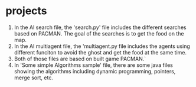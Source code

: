 # projects
1. In the AI search file, the 'search.py' file includes the different searches based on PACMAN. The goal of the searches is to get the food on the map.
2. In the AI multiagent file, the 'multiagent.py file includes the agents using different funciton to avoid the ghost and get the food at the same time.
3. Both of those files are based on built game PACMAN.`
4. In 'Some simple Algorithms sample' file, there are some java files showing the algorithms including dynamic programming, pointers, merge sort, etc.
